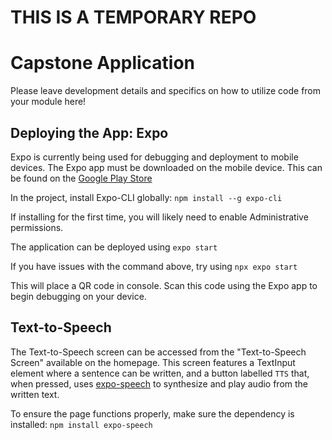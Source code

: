 # THIS IS A TEMPORARY REPO

# Capstone Application
Please leave development details and specifics on how to utilize code from your module here!

## Deploying the App: Expo
Expo is currently being used for debugging and deployment to mobile devices.
The Expo app must be downloaded on the mobile device. This can be found on the [Google Play Store](https://play.google.com/store/apps/details?id=host.exp.exponent&hl=en_CA&gl=US)

In the project, install Expo-CLI globally: `npm install --g expo-cli`

If installing for the first time, you will likely need to enable Administrative permissions.

The application can be deployed using `expo start`

If you have issues with the command above, try using `npx expo start`

This will place a QR code in console. Scan this code using the Expo app to begin debugging on your device.

## Text-to-Speech
The Text-to-Speech screen can be accessed from the "Text-to-Speech Screen" available on the homepage. This screen features a TextInput element where a sentence can be written, and a button labelled `TTS` that, when pressed, uses [expo-speech](https://docs.expo.dev/versions/latest/sdk/speech/) to synthesize and play audio from the written text.

To ensure the page functions properly, make sure the dependency is installed: `npm install expo-speech`

